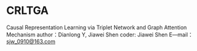 # CRLTGA
Causal Representation Learning via Triplet Network and Graph Attention Mechanism 
author：Dianlong Y, Jiawei Shen coder: Jiawei Shen E—mail：sjw_0910@163.com
